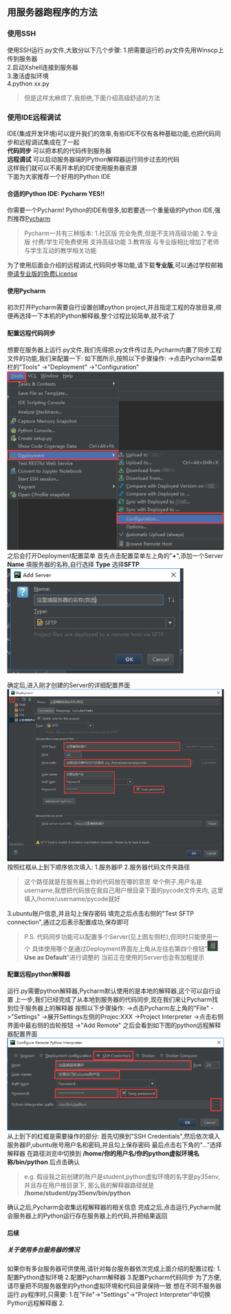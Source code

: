 ## 用服务器跑程序的方法


### 使用SSH
使用SSH运行.py文件,大致分以下几个步骤:
1.把需要运行的.py文件先用Winscp上传到服务器  
2.启动Xshell连接到服务器  
3.激活虚拟环境  
4.python xx.py  

>但是这样太麻烦了,我拒绝,下面介绍高级舒适的方法  


### 使用IDE远程调试
IDE(集成开发环境)可以提升我们的效率,有些IDE不仅有各种基础功能,也把代码同步和远程调试集成在了一起  
**代码同步** 可以把本机的代码传到服务器  
**远程调试** 可以启动服务器端的Python解释器运行同步过去的代码  
这样我们就可以不离开本机的IDE使用服务器资源  
下面为大家推荐一个好用的Python IDE  


#### 合适的Python IDE: Pycharm YES!!
你需要一个Pycharm!
Python的IDE有很多,如若要选一个重量级的Python IDE,强烈推荐[Pycharm](http://www.jetbrains.com/pycharm/download/#section=windows)

>Pycharm一共有三种版本:
1.社区版 完全免费,但是不支持高级功能
2.专业版 付费/学生可免费使用 支持高级功能
3.教育版 与专业版相比增加了老师与学生互动的教学相关功能

为了使用后面会介绍的远程调试,代码同步等功能,请下载**专业版**,可以通过学校邮箱[申请专业版的免费License ](http://www.jetbrains.com/student/)



#### 使用Pycharm

初次打开Pycharm需要自行设置创建python project,并且指定工程的存放目录,顺便再选择一下本机的Python解释器,整个过程比较简单,就不说了



#### 配置远程代码同步
想要在服务器上运行.py文件,我们先得把.py文件传过去,Pycharm内置了同步工程文件的功能,我们来配置一下:
如下图所示,按照以下步骤操作:
->点击Pycharm菜单栏的"Tools"
->"Deployment"
->"Configuration"
![sftp-settings](../../img/page1/sftp-settings.png)
之后会打开Deployment配置菜单
首先点击配置菜单左上角的"**+**",添加一个Server
**Name** 填服务器的名称,自行选择
**Type** 选择**SFTP**
![sftp-addServer](../../img/page1/sftp-addServer.png)

确定后,进入刚才创建的Server的详细配置界面
![sftp-addInfo](../../img/page1/sftp-addInfo.png)
按照红框从上到下顺序依次填入:
1.服务器IP
2.服务器代码文件夹路径
> 这个路径就是在服务器上你的代码放在哪的意思
举个例子,用户名是username,我想把代码放在我自己用户根目录下面的pycode文件夹内,
这里填入/home/username/pycode就好

3.ubuntu账户信息,并且勾上保存密码
填完之后点击右侧的"Test SFTP connection",通过之后表示配置成功,保存即可

>P.S.
代码同步功能可以配置多个Server(见上图左侧栏),但同时只能使用一个
具体使用哪个是通过Deployment界面左上角从左往右第四个按钮"![sftp-useasdefault](../../img/page1/sftp-useasdefault.png)**Use as Default**"进行调整的
当前正在使用的Server也会有加粗提示


#### 配置远程python解释器
运行.py需要python解释器,Pycharm默认使用的是本地的解释器,这个可以自行设置
上一步,我们已经完成了从本地到服务器的代码同步,现在我们来让Pycharm找到位于服务器上的解释器
按照以下步骤操作:
->点击Pycharm左上角的"File"
->"Settings"
->展开Settings左侧的Projec:XXX
->Project Interpreter
->点击右侧界面中最右侧的齿轮按钮
->"Add Remote"
之后会看到如下图的python远程解释器配置界面
![pycharm-interpreter-Settings](../../img/page1/pycharm-interpreter.png)
从上到下的红框是需要操作的部分:
首先切换到"SSH Credentials",然后依次填入服务器IP,ubuntu账号用户名和密码,并且勾上保存密码
最后点击右下角的"..."选择解释器
在路径浏览中切换到 **/home/你的用户名/你的python虚拟环境名称/bin/python** 后点击确认
>e.g.
假设我之前创建的账户是student,python虚拟环境的名字是py35env,并且存在用户根目录下,
那么我的解释器路径就是 **/home/student/py35env/bin/python**

确认之后,Pycharm会收集远程解释器的相关信息
完成之后,点击运行,Pycharm就会服务器上的Python运行存在服务器上的代码,并把结果返回

#### 后续

##### 关于使用多台服务器的情况
如果你有多台服务器可供使用,请针对每台服务器依次完成上面介绍的配置过程:
1.配置Python虚拟环境
2.配置Pycharm解释器
3.配置Pycharm代码同步
为了方便,请尽量把不同服务器里的Python虚拟环境和代码目录保持一致
想在不同不服务器运行.py程序时,只需要:
1.在"File"->"Settings"->"Project Interpreter"中切换Python远程解释器
2.
